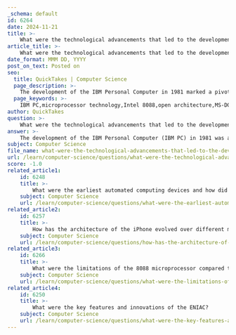 ```yaml
---
_schema: default
id: 6264
date: 2024-11-21
title: >-
    What were the technological advancements that led to the development of the IBM PC?
article_title: >-
    What were the technological advancements that led to the development of the IBM PC?
date_format: MMM DD, YYYY
post_on_text: Posted on
seo:
  title: QuickTakes | Computer Science
  page_description: >-
    The development of the IBM Personal Computer in 1981 marked a pivotal moment in computing history, influenced by advancements in microprocessor technology, open architecture, software compatibility with MS-DOS, and effective marketing strategies by IBM.
  page_keywords: >-
    IBM PC,microprocessor technology,Intel 8088,open architecture,MS-DOS,software compatibility,modular design,personal computing,marketing and brand recognition,floppy disks,technological advancements
author: QuickTakes
question: >-
    What were the technological advancements that led to the development of the IBM PC?
answer: >-
    The development of the IBM Personal Computer (IBM PC) in 1981 was a significant milestone in the history of computing, driven by several technological advancements and strategic decisions made by IBM. Here are the key factors that contributed to the emergence of the IBM PC:\n\n1. **Historical Context and Market Demand**: By the late 1970s, there was a growing interest in personal computing, fueled by the introduction of microprocessors and the success of early personal computers like the Apple II. IBM recognized the potential market for personal computers, which prompted them to enter this new segment.\n\n2. **Microprocessor Technology**: The IBM PC was built around the Intel 8088 microprocessor, which was a significant advancement in computing technology. This 16-bit microprocessor allowed for more powerful and efficient processing compared to earlier 8-bit processors, enabling the IBM PC to handle more complex tasks.\n\n3. **Open Architecture**: One of the groundbreaking features of the IBM PC was its open architecture design. This allowed third-party manufacturers to create compatible hardware and software, fostering a vibrant ecosystem of products that enhanced the PC's capabilities. This decision was crucial in establishing the IBM PC as a standard in the industry.\n\n4. **Software Compatibility**: The IBM PC initially ran on MS-DOS, an operating system developed by Microsoft. The widespread adoption of MS-DOS created a fertile environment for software development, leading to a plethora of applications that catered to various user needs, from business to gaming.\n\n5. **Modular Design**: The IBM PC featured a modular design that allowed users to easily upgrade components such as memory and storage. This flexibility was appealing to consumers and businesses alike, as it extended the lifespan of the hardware and allowed for customization based on specific needs.\n\n6. **Marketing and Brand Recognition**: IBM's established reputation as a leader in business computing played a significant role in the acceptance of the IBM PC. The company's marketing efforts positioned the PC as a reliable and powerful tool for both personal and professional use, helping to drive its adoption in various sectors.\n\n7. **Integration of Existing Technologies**: The IBM PC incorporated various existing technologies, including the use of floppy disks for storage and the ability to connect to peripherals like printers and monitors. This integration made the PC user-friendly and accessible to a broader audience.\n\nIn summary, the development of the IBM PC was a confluence of technological advancements in microprocessors, a strategic decision to adopt an open architecture, and effective marketing that capitalized on IBM's brand strength. These factors collectively transformed the personal computing landscape and set the stage for the modern computing era.
subject: Computer Science
file_name: what-were-the-technological-advancements-that-led-to-the-development-of-the-ibm-pc.md
url: /learn/computer-science/questions/what-were-the-technological-advancements-that-led-to-the-development-of-the-ibm-pc
score: -1.0
related_article1:
    id: 6248
    title: >-
        What were the earliest automated computing devices and how did they function?
    subject: Computer Science
    url: /learn/computer-science/questions/what-were-the-earliest-automated-computing-devices-and-how-did-they-function
related_article2:
    id: 6257
    title: >-
        How has the architecture of the iPhone evolved over different models?
    subject: Computer Science
    url: /learn/computer-science/questions/how-has-the-architecture-of-the-iphone-evolved-over-different-models
related_article3:
    id: 6266
    title: >-
        What were the limitations of the 8088 microprocessor compared to its predecessors?
    subject: Computer Science
    url: /learn/computer-science/questions/what-were-the-limitations-of-the-8088-microprocessor-compared-to-its-predecessors
related_article4:
    id: 6250
    title: >-
        What were the key features and innovations of the ENIAC?
    subject: Computer Science
    url: /learn/computer-science/questions/what-were-the-key-features-and-innovations-of-the-eniac
---
```


&nbsp;